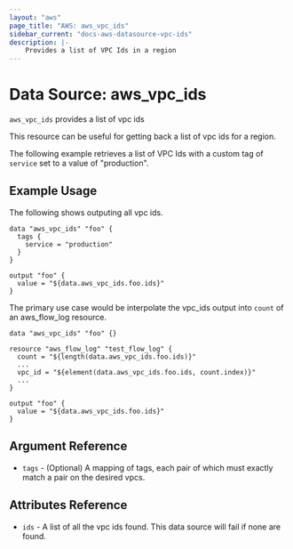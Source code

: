 ```yaml
---
layout: "aws"
page_title: "AWS: aws_vpc_ids"
sidebar_current: "docs-aws-datasource-vpc-ids"
description: |-
    Provides a list of VPC Ids in a region
---
```


# Data Source: aws_vpc_ids

`aws_vpc_ids` provides a list of vpc ids

This resource can be useful for getting back a list of vpc ids for a region.

The following example retrieves a list of VPC Ids with a custom tag of `service` set to a value of "production".

## Example Usage

The following shows outputing all vpc ids.

```hcl
data "aws_vpc_ids" "foo" {
  tags {
    service = "production"
  }
}

output "foo" {
  value = "${data.aws_vpc_ids.foo.ids}"
}
```

The primary use case would be interpolate the vpc_ids output into `count` of an aws_flow_log resource.

```hcl
data "aws_vpc_ids" "foo" {}

resource "aws_flow_log" "test_flow_log" {
  count = "${length(data.aws_vpc_ids.foo.ids)}"
  ...
  vpc_id = "${element(data.aws_vpc_ids.foo.ids, count.index)}"
  ...
}

output "foo" {
  value = "${data.aws_vpc_ids.foo.ids}"
}
```

## Argument Reference

* `tags` - (Optional) A mapping of tags, each pair of which must exactly match
  a pair on the desired vpcs.

## Attributes Reference

* `ids` - A list of all the vpc ids found. This data source will fail if none are found.
